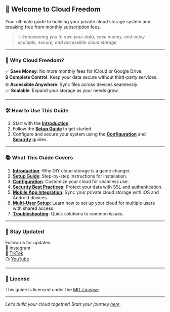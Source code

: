 ## 🚀 Welcome to Cloud Freedom
Your ultimate guide to building your private cloud storage system and breaking free from monthly subscription fees.

> 💡 *Empowering you to own your data, save money, and enjoy scalable, secure, and accessible cloud storage.*

---

### 🌟 Why Cloud Freedom?
✅ **Save Money**: No more monthly fees for iCloud or Google Drive.  
🔒 **Complete Control**: Keep your data secure without third-party services.  
🌐 **Accessible Anywhere**: Sync files across devices seamlessly.  
📈 **Scalable**: Expand your storage as your needs grow.

---
### 🛠️ How to Use This Guide
1. Start with the [**Introduction**](introduction.md).
2. Follow the [**Setup Guide**](setup.md) to get started.
3. Configure and secure your system using the [**Configuration**](configuration.md) and [**Security**](security.md) guides.

---

### 📚 What This Guide Covers
1. [**Introduction**](introduction): Why DIY cloud storage is a game changer.
2. [**Setup Guide**](setup): Step-by-step instructions for installation.
3. [**Configuration**](configuration): Customize your cloud for seamless use.
4. [**Security Best Practices**](security): Protect your data with SSL and authentication.
5. [**Mobile App Integration**](mobile-app-integration): Sync your private cloud storage with iOS and Android devices.
6. [**Multi-User Setup**](multi-user-setup): Learn how to set up your cloud for multiple users with shared access.
7. [**Troubleshooting**](troubleshooting): Quick solutions to common issues.

---

### 📢 Stay Updated
Follow us for updates:  
📸 [Instagram](https://www.instagram.com/cloudfreedom.tech)  
🎥 [TikTok](https://www.tiktok.com/@cloudfreedom.tech)  
📺 [YouTube](https://www.youtube.com/@CloudFreedom_Tech)  

---

### 📝 License
This guide is licensed under the [MIT License](LICENSE).

---

*Let’s build your cloud together! Start your journey [here](introduction.md).*
